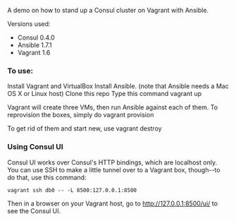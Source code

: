 A demo on how to stand up a Consul cluster on Vagrant with Ansible.

Versions used:
- Consul 0.4.0
- Ansible 1.7.1
- Vagrant 1.6

### To use:

Install Vagrant and VirtualBox
Install Ansible.  (note that Ansible needs a Mac OS X or Linux host)
Clone this repo
Type this command
    vagrant up
    
Vagrant will create three VMs, then run Ansible against each of them.
To reprovision the boxes, simply do
    vagrant provision
    
To get rid of them and start new, use
    vagrant destroy
    
### Using Consul UI
Consul UI works over Consul's HTTP bindings, which are localhost only.  You can use SSH to make a little tunnel
over to a Vagrant box, though--to do that, use this command:

    vagrant ssh db0 -- -L 8500:127.0.0.1:8500

Then in a browser on your Vagrant host, go to http://127.0.0.1:8500/ui/ to see the Consul UI.